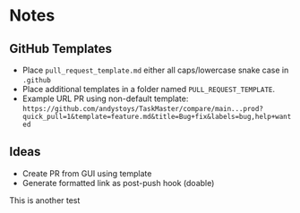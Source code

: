 # Notes
## GitHub Templates
- Place `pull_request_template.md` either all caps/lowercase snake case in `.github`
- Place additional templates in a folder named `PULL_REQUEST_TEMPLATE`.
- Example URL PR using non-default template:
`https://github.com/andystoys/TaskMaster/compare/main...prod?quick_pull=1&template=feature.md&title=Bug+fix&labels=bug,help+wanted`

## Ideas
- Create PR from GUI using template
- Generate formatted link as post-push hook (doable)

This is another test